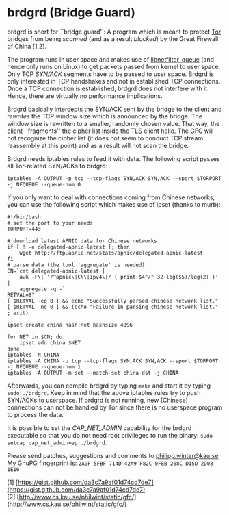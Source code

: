 brdgrd (Bridge Guard)
===

brdgrd is short for ``bridge guard'': A program which is meant to protect
[Tor](https://www.torproject.org) bridges from being *scanned* (and as a result
*blocked*) by the Great Firewall of China [1,2].

The program runs in user space and makes use of
[libnetfilter_queue](http://www.netfilter.org/projects/libnetfilter_queue/index.html)
(and hence only runs on Linux) to get packets passed from kernel to user space.
Only TCP *SYN/ACK* segments have to be passed to user space. Brdgrd is only
interested in TCP handshakes and not in established TCP connections. Once a TCP
connection is established, brdgrd does not interfere with it. Hence, there are
virtually no performance implications.

Brdgrd basically intercepts the SYN/ACK sent by the bridge to the client and
*rewrites* the TCP window size which is announced by the bridge. The window size
is rewritten to a smaller, randomly chosen value. That way, the client
``fragments'' the cipher list inside the TLS client hello. The GFC will not
recognize the cipher list (it does not seem to conduct TCP stream reassembly at
this point) and as a result will not scan the bridge.

Brdgrd needs iptables rules to feed it with data. The following script passes
all Tor-related SYN/ACKs to brdgrd:

	iptables -A OUTPUT -p tcp --tcp-flags SYN,ACK SYN,ACK --sport $TORPORT -j NFQUEUE --queue-num 0

If you only want to deal with connections coming from Chinese networks, you can
use the following script which makes use of ipset (thanks to murb):

	#!/bin/bash
	# set the port to your needs
	TORPORT=443
	
	# download latest APNIC data for Chinese networks
	if [ ! -e delegated-apnic-latest ]; then
		wget http://ftp.apnic.net/stats/apnic/delegated-apnic-latest
	fi
	# parse data (the tool 'aggregate' is needed)
	CN=`cat delegated-apnic-latest |
		awk -F\| '/^apnic\|CN\|ipv4\|/ { print $4"/" 32-log($5)/log(2) }' |
		aggregate -q -`
	RETVAL=$?
	[ $RETVAL -eq 0 ] && echo "Successfully parsed chinese network list."
	[ $RETVAL -ne 0 ] && (echo "Failure in parsing chinese network list." ; exit)
	
	ipset create china hash:net hashsize 4096
	
	for NET in $CN; do
		ipset add china $NET
	done
	iptables -N CHINA
	iptables -A CHINA -p tcp --tcp-flags SYN,ACK SYN,ACK --sport $TORPORT -j NFQUEUE --queue-num 1
	iptables -A OUTPUT -m set --match-set china dst -j CHINA

Afterwards, you can compile brdgrd by typing `make` and start it by typing
`sudo ./brdgrd`. Keep in mind that the above iptables rules try to push
SYN/ACKs to userspace. If brdgrd is not running, new (Chinese) connections can
not be handled by Tor since there is no userspace program to process the data.

It is possible to set the *CAP_NET_ADMIN* capability for the brdgrd executable
so that you do not need root privileges to run the binary: `sudo setcap
cap_net_admin=ep ./brdgrd`.

Please send patches, suggestions and comments to philipp.winter@kau.se  
My GnuPG fingerprint is: `2A9F 5FBF 714D 42A9 F82C 0FEB 268C D15D 2D08 1E16`

[1] [https://gist.github.com/da3c7a9af01d74cd7de7](https://gist.github.com/da3c7a9af01d74cd7de7)  
[2] [http://www.cs.kau.se/philwint/static/gfc/](http://www.cs.kau.se/philwint/static/gfc/)
